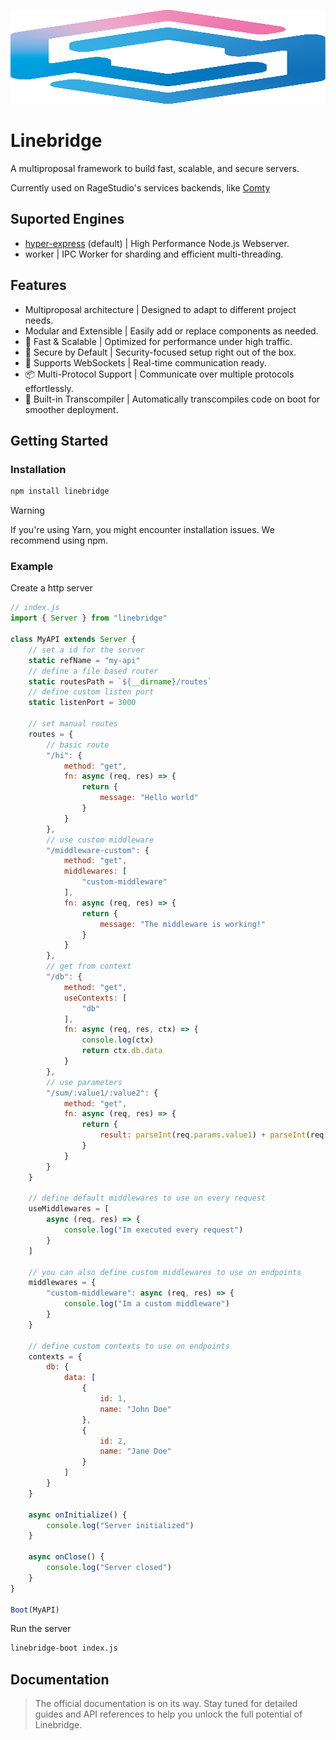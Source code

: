 <img 
    src="https://raw.githubusercontent.com/ragestudio/linebridge/refs/heads/master/resources/linebridge-color-b.svg" 
    width="100%" 
    height="150px"
/>
# Linebridge
A multiproposal framework to build fast, scalable, and secure servers.

Currently used on RageStudio's services backends, like [Comty](https://github.com/ragestudio/comty)

## Suported Engines
- [hyper-express](https://github.com/kartikk221/hyper-express) (default) | High Performance Node.js Webserver.
- worker | IPC Worker for sharding and efficient multi-threading.

## Features
- Multiproposal architecture | Designed to adapt to different project needs.
- Modular and Extensible | Easily add or replace components as needed.
- 🚀 Fast & Scalable | Optimized for performance under high traffic.
- 🔐 Secure by Default | Security-focused setup right out of the box.
- 📡 Supports WebSockets | Real-time communication ready.
- 📦 Multi-Protocol Support | Communicate over multiple protocols effortlessly.
- 🔧 Built-in Transcompiler | Automatically transcompiles code on boot for smoother deployment.

## Getting Started
### Installation
```bash
npm install linebridge
```
> [!WARNING]
> If you're using Yarn, you might encounter installation issues. We recommend using npm.

### Example
Create a http server
```js
// index.js
import { Server } from "linebridge"

class MyAPI extends Server {
    // set a id for the server
    static refName = "my-api"
    // define a file based router
    static routesPath = `${__dirname}/routes`
    // define custom listen port
    static listenPort = 3000

    // set manual routes
    routes = {
        // basic route
        "/hi": {
            method: "get",
            fn: async (req, res) => {
                return {
                    message: "Hello world"
                }
            }
        },
        // use custom middleware
        "/middleware-custom": {
            method: "get",
            middlewares: [
                "custom-middleware"
            ],
            fn: async (req, res) => {
                return {
                    message: "The middleware is working!"
                }
            }
        },
        // get from context
        "/db": {
            method: "get",
            useContexts: [
                "db"
            ],
            fn: async (req, res, ctx) => {
                console.log(ctx)
                return ctx.db.data
            }
        },
        // use parameters
        "/sum/:value1/:value2": {
            method: "get",
            fn: async (req, res) => {
                return {
                    result: parseInt(req.params.value1) + parseInt(req.params.value2)
                }
            }
        }
    }

    // define default middlewares to use on every request
    useMiddlewares = [
        async (req, res) => {
            console.log("Im executed every request")
        }
    ]

    // you can also define custom middlewares to use on endpoints
    middlewares = {
        "custom-middleware": async (req, res) => {
            console.log("Im a custom middleware")
        }
    }

    // define custom contexts to use on endpoints
    contexts = {
        db: {
            data: [
                {
                    id: 1,
                    name: "John Doe"
                },
                {
                    id: 2,
                    name: "Jane Doe"
                }
            ]
        }
    }

    async onInitialize() {
        console.log("Server initialized")
    }

    async onClose() {
        console.log("Server closed")
    }
}

Boot(MyAPI)
```
Run the server
```bash
linebridge-boot index.js
```

## Documentation
> The official documentation is on its way. Stay tuned for detailed guides and API references to help you unlock the full potential of Linebridge.
<!-- For more information, please visit the [documentation](https://docs.linebridge.com). -->
